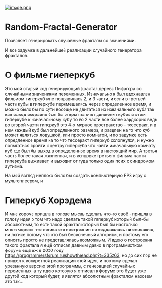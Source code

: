 [![image.png](https://i.postimg.cc/J0Gjpq0B/image.png)](https://postimg.cc/8fgF5Lh1)
# Random-Fractal-Generator
Позволяет генерировать случайные фракталы со значениями.

И все задумке в дальнейшей реализации случайного генератора фракталов.

# О фильме гиеперкуб
Это мой старый код генерирующий фрактал дерева Пифагора со случайными значениями переменных. Изначально я был вдохнавлен фильмом гиперкуб мне понравилась 2, и 3 части, и если в третьей части кубы в гиперкубе перемешались через определенное время, и можно было бы по сути вообще не двигаться из изначального куба так как выход всеравно был бы открыт за счет движения кубов в этом гиперкубе к изначальному кубу то во 2 части все более хардкорно ведь во второй части гиперкуб это 4-х мерное пространство - тессеракт, и в нем каждый куб был опредленного размера, и раздлен на то что куб может являться ловушкой, или просто комнатой, и по задумке есть опредленное время на то что тессеракт гиперкуб схлопнулся, и нужно попытаться пройти к центру гиперкуба что найти изначальную комнату куб где был бы выход в определенное время в настоящий мир. А третья часть более такая жизненная, и в концовке третьего фильма части гиперкуба выживает, и выходит от туда только один псих с синдромом аутизма. 

На мой взгляд неплохо было бы создать компьютерную FPS игру с мультеплеером, и 

# Гиперкуб Хорэдема
И мне короче пришла в голове мысль сделать что-то своё - пришла в голову идея о том что надо сделать такой гиперкуб который был-бы абсолютным, то есть такой фрактал который был бы настолько многомеренн что логика его построения не поддавалась ни описанию, ни логике потому что это был бесконечный алгоритм, и поэтому его описать просто не представлялась возможным. И идею о построения такого фрактала я ещё отписал давным давно в программистком форуме ещё аж в 2020 году https://programmersforum.ru/showthread.php?t=335263, но до сих пор не пришел к конкретной реализации этой идеи, и поэтому сделал урезанную версию этой программы, с генерацией случайных переменных, а ту идею которую я отписал в форуме это будет уже другой код который будет, и являтся абсолютным фракталом назовем это так... 

